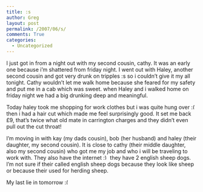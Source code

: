 ```yaml
---
title: :s
author: Greg
layout: post
permalink: /2007/06/s/
comments: True
categories:
  - Uncategorized
---
```

I just got in from a night out with my second cousin, cathy. It was an early one because i&#8217;m shattered from friday night. I went out with Haley, another second cousin and got very drunk on tripples :s so i couldn&#8217;t give it my all tonight. Cathy wouldn&#8217;t let me walk home because she feared for my safety and put me in a cab which was sweet. when Haley and i walked home on friday night we had a big drunking deep and meaningful.

Today haley took me shopping for work clothes but i was quite hung over <img src="http://gregology.net/wp-includes/images/smilies/frownie.png" alt=":(" class="wp-smiley" style="height: 1em; max-height: 1em;" /> then i had a hair cut which made me feel surprisingly good. It set me back £9, that&#8217;s twice what old mate in carrington charges and they didn&#8217;t even pull out the cut throat!

I&#8217;m moving in with kay (my dads cousin), bob (her husband) and haley (their daughter, my second cousin). It is close to cathy (their middle daughter, also my second cousin) who got me my job and who i will be traveling to work with. They also have the internet <img src="http://gregology.net/wp-includes/images/smilies/simple-smile.png" alt=":)" class="wp-smiley" style="height: 1em; max-height: 1em;" /> they have 2 english sheep dogs. I&#8217;m not sure if their called english sheep dogs because they look like sheep or because their used for herding sheep.

My last lie in tomorrow <img src="http://gregology.net/wp-includes/images/smilies/frownie.png" alt=":(" class="wp-smiley" style="height: 1em; max-height: 1em;" />